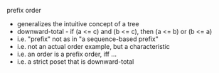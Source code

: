 
prefix order
- generalizes the intuitive concept of a tree
- downward-total - if (a <= c) and (b <= c), then (a <= b) or (b <= a)
- i.e. "prefix" not as in "a sequence-based prefix"
- i.e. not an actual order example, but a characteristic
- i.e. an order is a prefix order, iff ...
- i.e. a strict poset that is downward-total

